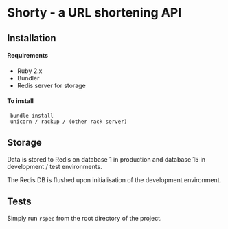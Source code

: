 # Shorty - a URL shortening API

## Installation

#### Requirements

* Ruby 2.x
* Bundler
* Redis server for storage

#### To install

```
 bundle install
 unicorn / rackup / (other rack server)
```

## Storage

Data is stored to Redis on database 1 in production and database 15 in development / test environments.

The Redis DB is flushed upon initialisation of the development environment.
 
## Tests

Simply run ```rspec``` from the root directory of the project.

